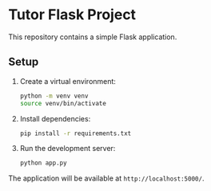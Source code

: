 # Tutor Flask Project

This repository contains a simple Flask application.

## Setup

1. Create a virtual environment:
   ```bash
   python -m venv venv
   source venv/bin/activate
   ```
2. Install dependencies:
   ```bash
   pip install -r requirements.txt
   ```
3. Run the development server:
   ```bash
   python app.py
   ```

The application will be available at `http://localhost:5000/`.
